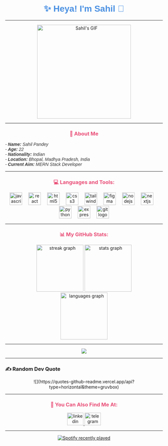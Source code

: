 <h1 align="center" style="font-family: 'Arial', sans-serif; color: #4a90e2;">✨ Heya! I'm Sahil 👋</h1>

---

<p align="center">
  <img height="300" src="https://i.pinimg.com/originals/e1/7a/b9/e17ab9681bec36303a67cd0e13a7b170.gif" alt="Sahil's GIF">
</p>

---

<h3 align="center" style="color: #e94e77;">📖 About Me</h3>

<p align="left" style="font-family: 'Arial', sans-serif; color: #333;">
  <i>
    - <b>Name:</b> Sahil Pandey<br>
    - <b>Age:</b> 22<br>
    - <b>Nationality:</b> Indian<br>
    - <b>Location:</b> Bhopal, Madhya Pradesh, India<br>
    - <b>Current Aim:</b> MERN Stack Developer
  </i>
</p>

---

<h3 align="center" style="color: #e94e77;">💻 Languages and Tools:</h3>

<div align="center">
  <img src="https://cdn.jsdelivr.net/gh/devicons/devicon/icons/javascript/javascript-original.svg" height="40" alt="javascript logo"  />
  <img width="12" />
  <img src="https://cdn.jsdelivr.net/gh/devicons/devicon/icons/react/react-original.svg" height="40" alt="react logo"  />
  <img width="12" />
  <img src="https://cdn.jsdelivr.net/gh/devicons/devicon/icons/html5/html5-original.svg" height="40" alt="html5 logo"  />
  <img width="12" />
  <img src="https://cdn.jsdelivr.net/gh/devicons/devicon/icons/css3/css3-original.svg" height="40" alt="css3 logo"  />
  <img width="12" />
  <img src="https://cdn.jsdelivr.net/gh/devicons/devicon/icons/tailwindcss/tailwindcss-original-wordmark.svg" height="40" alt="tailwindcss logo"  />
  <img width="12" />
  <img src="https://cdn.jsdelivr.net/gh/devicons/devicon/icons/figma/figma-original.svg" height="40" alt="figma logo"  />
  <img width="12" />
  <img src="https://cdn.jsdelivr.net/gh/devicons/devicon/icons/nodejs/nodejs-original.svg" height="40" alt="nodejs logo"  />
  <img width="12" />
  <img src="https://cdn.jsdelivr.net/gh/devicons/devicon/icons/nextjs/nextjs-original.svg" height="40" alt="nextjs logo"  />
  <img width="12" />
  <img src="https://cdn.jsdelivr.net/gh/devicons/devicon/icons/python/python-original.svg" height="40" alt="python logo"  />
  <img width="12" />
  <img src="https://cdn.jsdelivr.net/gh/devicons/devicon/icons/express/express-original.svg" height="40" alt="express logo"  />
  <img width="12" />
  <img src="https://cdn.jsdelivr.net/gh/devicons/devicon/icons/git/git-original.svg" height="40" alt="git logo"  />
</div>

---

<h3 align="center" style="color: #e94e77;">📊 My GitHub Stats:</h3>

<div align="center">
  <img src="https://streak-stats.demolab.com?user=pandey-sahil&locale=en&mode=daily&theme=radical&hide_border=false&border_radius=5" height="150" alt="streak graph" />
  <img src="https://github-readme-stats.vercel.app/api?username=pandey-sahil&hide_title=false&hide_rank=false&show_icons=true&include_all_commits=true&count_private=true&disable_animations=false&theme=radical&locale=en&hide_border=false" height="150" alt="stats graph" />
  <br>
  <img src="https://github-readme-stats.vercel.app/api/top-langs?username=pandey-sahil&locale=en&hide_title=false&layout=compact&card_width=320&langs_count=5&theme=radical&hide_border=false" height="150" alt="languages graph" />
</div>

---

<div align="center">
  <img src="https://profile-counter.glitch.me/pandey-sahil/count.svg?"  />
</div>

---

### ✍️ Random Dev Quote
<div align="center">
![](https://quotes-github-readme.vercel.app/api?type=horizontal&theme=gruvbox)
</div>

---

<h3 align="center" style="color: #e94e77;">🔗 You Can Also Find Me At:</h3>

<div align="center">
  <a href="https://www.linkedin.com/in/pandey-sahil" target="_blank">
    <img src="https://raw.githubusercontent.com/maurodesouza/profile-readme-generator/master/src/assets/icons/social/linkedin/default.svg" width="52" height="40" alt="linkedin logo"  />
  </a>
  <a href="https://www.telegram.me/pirateHunterX" target="_blank">
    <img src="https://raw.githubusercontent.com/maurodesouza/profile-readme-generator/master/src/assets/icons/social/telegram/default.svg" width="52" height="40" alt="telegram logo"  />
  </a>
</div>

---
 
<div align="center">
  <a href="https://open.spotify.com/user/313jac2l2ikcf4wltty2do7odxri">
    <img src="https://spotify-recently-played-readme.vercel.app/api?user=313jac2l2ikcf4wltty2do7odxri&count=1&unique=true" alt="Spotify recently played"  />
  </a>
</div>

###

